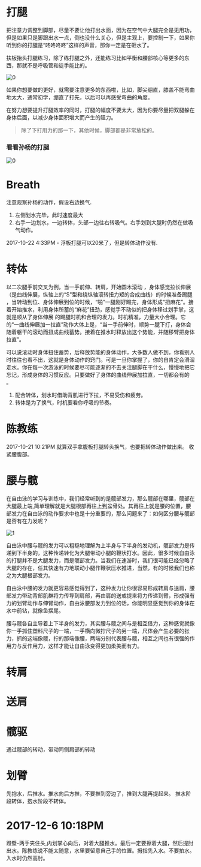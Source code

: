 # 打腿

把注意力调整到脚部，尽量不要让他打出水面，因为在空气中大腿完全是无用功，但是如果只是脚跟出水一点，倒也没什么关心，但是主观上，要控制一下，如果你听到你的打腿是“咚咚咚咚”这样的声音，那你一定是在砸水了。

扶板抬头打腿练习，除了练打腿之外，还能练习比如平衡和腰部核心等更多的东西，那就不是呼吸管和徒手能比的。

![0](https://user-images.githubusercontent.com/5669954/31852665-3bd41096-b6ae-11e7-8553-d1b4304b08f3.gif)


如果你想要做的更好，就需要注意更多的东西啦，比如，脚尖绷直，膝盖不能弯曲地太大，通常初学，绷直了打先，以后可以再感受弯曲的角度。

在努力想要提升打腿效率的同时，打腿的幅度不要太大，因为你要尽量把双腿躲在身体后面，以减少身体面积增大而产生的阻力。

> 除了下打用力的那一下，其他时候，脚部都是非常放松的。



### 看看孙杨的打腿

![0](https://user-images.githubusercontent.com/5669954/31852714-05691d52-b6af-11e7-931b-4735cb8809c7.gif)

# Breath

注意观察孙杨的动作，假设右边换气.

1. 左侧划水完毕，此时速度最大
2. 右手一边划水，一边转体，头部一边往右转吸气。右手划到大腿时仍然在做吸气动作。

2017-10-22 4:33PM - 浮板打腿可以20米了，但是转体动作没有.

# 转体

以二次腿手前交叉为例，当一手前伸、转肩，开始圆木滚动 ，身体感觉拉长伸展（是曲线伸展，纵轴上的“S"型和绕纵轴滚转扭力矩的合成曲线）的时候准备踢腿 ，当转动到位、身体伸展到位的时候，“啪”一腿刚好踢完，身体形成“扭麻花”。接着开始推水，利用身体所蓄的“麻花”扭劲，感觉手不动似的把身体移过划手掌，这就是顺从了身体伸展 的踢腿时机和合理的发力。时机精准，力量大小合理。它的“一曲线伸展加一拉直”动作大体上是，“当一手前伸时，顺势一腿下打，身体会随着躯干的滚动而扭成曲线蓄势。接着在推水时释放出这个势能，并随移臂把身体拉直”。

可以说滚动时身体扭住蓄势，后释放势能的身体动作，大多数人做不到，你看别人时往往也看不出，这就是身体动作的窍门。可是一旦你掌握了，你的自肯定会滑溜走水。你在每一次游泳的时候要尽可能逐渐的不去关注腿脚在干什么，慢慢地把它忘记，形成身体的习惯反应。只要做好了身体的曲线伸展加拉直，一切都会有的 。

1. 配合转体，划水时借助背肌进行下拉，不易受伤和疲劳。
2. 转体是为了换气，时机要看你呼吸的节奏。

# 陈教练

2017-10-21 10:21PM 就算双手拿腹板打腿转头换气，也要把转体动作做出来。
收紧腰腹部。

# 腰与髋

在自由泳的学习与训练中，我们经常听到的是髋部发力，那么髋部在哪里，髋部在大腿最上端,简单理解就是大腿根部再往上到盆骨处。其再往上就是腰的位置，腰部发力在自由泳的动作要求中也是十分重要的，那么问题来了：如何区分腰与髋部是否有在力发呢？

![1](https://user-images.githubusercontent.com/5669954/31852855-078a649e-b6b2-11e7-8e93-f8d0d09a7b35.jpeg)

自由泳中腰与髋的发力可以粗糙地理解为上半身与下半身的发动机，髋部发力是传递到下半身的，这种传递转化为大腿带动小腿的鞭状打水。因此，很多时候自由泳的打腿并不是大腿发力，而是髋部发力。当我们在速游时，我们很可能已经忽略了大腿的存在，任其快速有力地联动小腿作鞭状压水推进，当然，有的时候我们也称之为大腿根部发力。

自由泳中腰的发力就更容易感觉得到了，这种发力让你很容易形成转肩与送肩，腰部发力带动背部肌群将力传导到肩部，再由肩的送或提来将力传递到臂，形成强有力的划臂动作与伸臂动作，自由泳腰部发力到位的话，你能明显感觉到你的身体在水中前钻，就像鱼摆尾。

腰与髋各自主导着上下半身的发力，其实腰与髋之间与是相互借力，这种感觉就像你一手抓住塑料尺子的一端，一手横向微拧尺子的另一端，尺体会产生必要的张力，抓的这端像髋，拧的那端像腰，两端分别代表腰与髋，相互之间也有很强的作用力与反作用力，这样才能让自由泳变得更加柔美而有力。

# 转肩

# 送肩

# 髋驱

通过髋部的转动，带动同侧肩部的转动

# 划臂

先抱水，后推水。推水向后方推，不要推到旁边了，推到大腿再提起来。
推水阶段转体，抱水阶段不转体。

# 2017-12-6 10:18PM

蹬壁-两手夹住头,内划掌心向后，对着大腿推水。最后一定要擦着大腿，然后提肘出水。陈教练说不能太随意，水里要留意自己手的位置。拇指先入水。不要拍水。入水时仍然高肘。